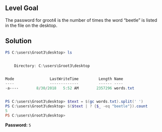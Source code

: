 ## Level Goal
The password for groot4 is the number of times the word “beetle” is listed in the file on the desktop.

## Solution
```powershell
PS C:\users\Groot3\desktop> ls           


    Directory: C:\users\Groot3\desktop


Mode                LastWriteTime         Length Name                          
----                -------------         ------ ----                          
-a----        8/30/2018   5:52 AM        2357296 words.txt                     


PS C:\users\Groot3\desktop> $text = $(gc words.txt).split(' ')
PS C:\users\Groot3\desktop> $($text | ? {$_ -eq "beetle"}).count
5
PS C:\users\Groot3\desktop>
```
<strong>Password:</strong> <code>5</code>
